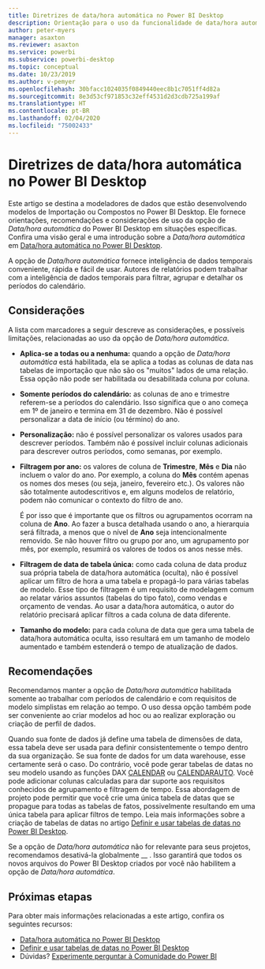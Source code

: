 ```yaml
---
title: Diretrizes de data/hora automática no Power BI Desktop
description: Orientação para o uso da funcionalidade de data/hora automática no Power BI Desktop.
author: peter-myers
manager: asaxton
ms.reviewer: asaxton
ms.service: powerbi
ms.subservice: powerbi-desktop
ms.topic: conceptual
ms.date: 10/23/2019
ms.author: v-pemyer
ms.openlocfilehash: 30bfacc1024035f0849440eec8b1c7051ff4d82a
ms.sourcegitcommit: 8e3d53cf971853c32eff4531d2d3cdb725a199af
ms.translationtype: HT
ms.contentlocale: pt-BR
ms.lasthandoff: 02/04/2020
ms.locfileid: "75002433"
---
```

# <a name="auto-datetime-guidance-in-power-bi-desktop"></a>Diretrizes de data/hora automática no Power BI Desktop

Este artigo se destina a modeladores de dados que estão desenvolvendo modelos de Importação ou Compostos no Power BI Desktop. Ele fornece orientações, recomendações e considerações de uso da opção de _Data/hora automática_ do Power BI Desktop em situações específicas. Confira uma visão geral e uma introdução sobre a _Data/hora automática_ em [Data/hora automática no Power BI Desktop](../desktop-auto-date-time.md).

A opção de _Data/hora automática_ fornece inteligência de dados temporais conveniente, rápida e fácil de usar. Autores de relatórios podem trabalhar com a inteligência de dados temporais para filtrar, agrupar e detalhar os períodos do calendário.

## <a name="considerations"></a>Considerações

A lista com marcadores a seguir descreve as considerações, e possíveis limitações, relacionadas ao uso da opção de _Data/hora automática_.

- **Aplica-se a todas ou a nenhuma:** quando a opção de _Data/hora automática_ está habilitada, ela se aplica a todas as colunas de data nas tabelas de importação que não são os &quot;muitos&quot; lados de uma relação. Essa opção não pode ser habilitada ou desabilitada coluna por coluna.
- **Somente períodos do calendário:** as colunas de ano e trimestre referem-se a períodos do calendário. Isso significa que o ano começa em 1º de janeiro e termina em 31 de dezembro. Não é possível personalizar a data de início (ou término) do ano.
- **Personalização:** não é possível personalizar os valores usados para descrever períodos. Também não é possível incluir colunas adicionais para descrever outros períodos, como semanas, por exemplo.
- **Filtragem por ano:** os valores de coluna de **Trimestre**, **Mês** e **Dia** não incluem o valor do ano. Por exemplo, a coluna do **Mês** contém apenas os nomes dos meses (ou seja, janeiro, fevereiro etc.). Os valores não são totalmente autodescritivos e, em alguns modelos de relatório, podem não comunicar o contexto do filtro de ano.

    É por isso que é importante que os filtros ou agrupamentos ocorram na coluna de **Ano**. Ao fazer a busca detalhada usando o ano, a hierarquia será filtrada, a menos que o nível de **Ano** seja intencionalmente removido. Se não houver filtro ou grupo por ano, um agrupamento por mês, por exemplo, resumirá os valores de todos os anos nesse mês.
- **Filtragem de data de tabela única:** como cada coluna de data produz sua própria tabela de data/hora automática (oculta), não é possível aplicar um filtro de hora a uma tabela e propagá-lo para várias tabelas de modelo. Esse tipo de filtragem é um requisito de modelagem comum ao relatar vários assuntos (tabelas do tipo fato), como vendas e orçamento de vendas. Ao usar a data/hora automática, o autor do relatório precisará aplicar filtros a cada coluna de data diferente.
- **Tamanho do modelo:** para cada coluna de data que gera uma tabela de data/hora automática oculta, isso resultará em um tamanho de modelo aumentado e também estenderá o tempo de atualização de dados.

## <a name="recommendations"></a>Recomendações

Recomendamos manter a opção de _Data/hora automática_ habilitada somente ao trabalhar com períodos de calendário e com requisitos de modelo simplistas em relação ao tempo. O uso dessa opção também pode ser conveniente ao criar modelos ad hoc ou ao realizar exploração ou criação de perfil de dados.

Quando sua fonte de dados já define uma tabela de dimensões de data, essa tabela deve ser usada para definir consistentemente o tempo dentro da sua organização. Se sua fonte de dados for um data warehouse, esse certamente será o caso. Do contrário, você pode gerar tabelas de datas no seu modelo usando as funções DAX [CALENDAR](/dax/calendar-function-dax) ou [CALENDARAUTO](/dax/calendarauto-function-dax). Você pode adicionar colunas calculadas para dar suporte aos requisitos conhecidos de agrupamento e filtragem de tempo. Essa abordagem de projeto pode permitir que você crie uma única tabela de datas que se propague para todas as tabelas de fatos, possivelmente resultando em uma única tabela para aplicar filtros de tempo. Leia mais informações sobre a criação de tabelas de datas no artigo [Definir e usar tabelas de datas no Power BI Desktop](../desktop-date-tables.md).

Se a opção de _Data/hora automática_ não for relevante para seus projetos, recomendamos desativá-la globalmente __ . Isso garantirá que todos os novos arquivos do Power BI Desktop criados por você não habilitem a opção de _Data/hora automática_.

## <a name="next-steps"></a>Próximas etapas

Para obter mais informações relacionadas a este artigo, confira os seguintes recursos:

- [Data/hora automática no Power BI Desktop](../desktop-auto-date-time.md)
- [Definir e usar tabelas de datas no Power BI Desktop](../desktop-date-tables.md)
- Dúvidas? [Experimente perguntar à Comunidade do Power BI](https://community.powerbi.com/)
